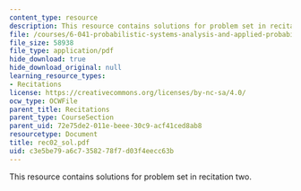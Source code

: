 ```yaml
---
content_type: resource
description: This resource contains solutions for problem set in recitation two.
file: /courses/6-041-probabilistic-systems-analysis-and-applied-probability-spring-2006/c3e5be79a6c7358278f7d03f4eecc63b_rec02_sol.pdf
file_size: 58938
file_type: application/pdf
hide_download: true
hide_download_original: null
learning_resource_types:
- Recitations
license: https://creativecommons.org/licenses/by-nc-sa/4.0/
ocw_type: OCWFile
parent_title: Recitations
parent_type: CourseSection
parent_uid: 72e75de2-011e-beee-30c9-acf41ced8ab8
resourcetype: Document
title: rec02_sol.pdf
uid: c3e5be79-a6c7-3582-78f7-d03f4eecc63b
---
```

This resource contains solutions for problem set in recitation two.